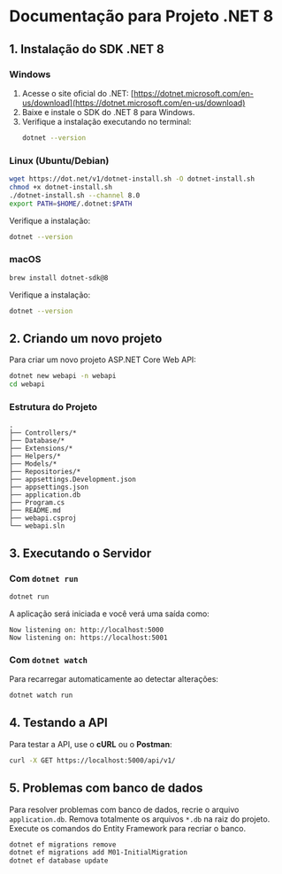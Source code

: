 # Documentação para Projeto .NET 8

## 1. Instalação do SDK .NET 8

### Windows
1. Acesse o site oficial do .NET: [https://dotnet.microsoft.com/en-us/download](https://dotnet.microsoft.com/en-us/download)
2. Baixe e instale o SDK do .NET 8 para Windows.
3. Verifique a instalação executando no terminal:
   ```sh
   dotnet --version
   ```

### Linux (Ubuntu/Debian)
```sh
wget https://dot.net/v1/dotnet-install.sh -O dotnet-install.sh
chmod +x dotnet-install.sh
./dotnet-install.sh --channel 8.0
export PATH=$HOME/.dotnet:$PATH
```
Verifique a instalação:
```sh
dotnet --version
```

### macOS
```sh
brew install dotnet-sdk@8
```
Verifique a instalação:
```sh
dotnet --version
```

## 2. Criando um novo projeto
Para criar um novo projeto ASP.NET Core Web API:
```sh
dotnet new webapi -n webapi
cd webapi
```

### Estrutura do Projeto
```
.
├── Controllers/*
├── Database/*
├── Extensions/*
├── Helpers/*
├── Models/*
├── Repositories/*
├── appsettings.Development.json
├── appsettings.json
├── application.db
├── Program.cs
├── README.md
├── webapi.csproj
└── webapi.sln
```

## 3. Executando o Servidor
### Com `dotnet run`
```sh
dotnet run
```
A aplicação será iniciada e você verá uma saída como:
```
Now listening on: http://localhost:5000
Now listening on: https://localhost:5001
```

### Com `dotnet watch`
Para recarregar automaticamente ao detectar alterações:
```sh
dotnet watch run
```

## 4. Testando a API
Para testar a API, use o **cURL** ou o **Postman**:
```sh
curl -X GET https://localhost:5000/api/v1/
```

## 5. Problemas com banco de dados
Para resolver problemas com banco de dados, recrie o arquivo `application.db`.
Remova totalmente os arquivos `*.db` na raiz do projeto.
Execute os comandos do Entity Framework para recriar o banco.
```sh
dotnet ef migrations remove
dotnet ef migrations add M01-InitialMigration
dotnet ef database update
```